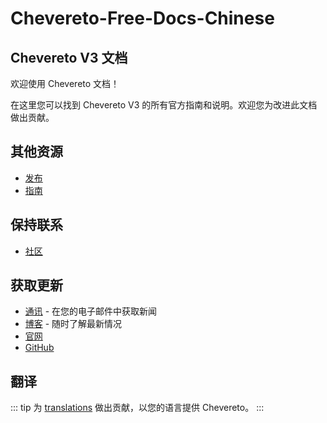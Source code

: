# Chevereto-Free-Docs-Chinese

## Chevereto V3 文档

欢迎使用 Chevereto 文档！

在这里您可以找到 Chevereto V3 的所有官方指南和说明。欢迎您为改进此文档做出贡献。

## 其他资源

* [发布](https://releases.chevereto.com)
* [指南](https://github.com/chevereto/guides)

## 保持联系

* [社区](https://chevereto.com/community)

## 获取更新

* [通讯](https://newsletter.chevereto.com/subscription?f=PmL892XuTdfErVq763PCycJQrgHu89RPRifGX6GXWko9jbzN892DN892XkwATqNm2slYVMHJyPXHV763yXE9jZoh0ZhJySXQ) - 在您的电子邮件中获取新闻
* [博客](https://blog.chevereto.com) - 随时了解最新情况
* [官网](https://chevereto.com)
* [GitHub](https://github.com/chevereto)

## 翻译

::: tip
为 [translations](https://chevereto.oneskyapp.com/) 做出贡献，以您的语言提供 Chevereto。
:::
